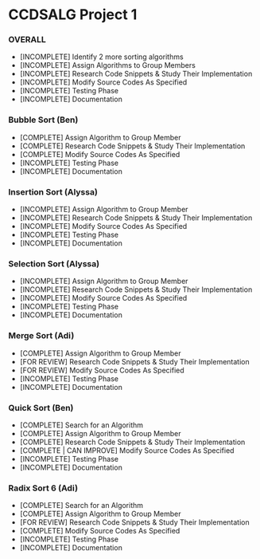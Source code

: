 # CCDSALG Project 1

### OVERALL
- [INCOMPLETE] Identify 2 more sorting algorithms
- [INCOMPLETE] Assign Algorithms to Group Members
- [INCOMPLETE] Research Code Snippets & Study Their Implementation
- [INCOMPLETE] Modify Source Codes As Specified
- [INCOMPLETE] Testing Phase
- [INCOMPLETE] Documentation

### Bubble Sort (Ben)
- [COMPLETE] Assign Algorithm to Group Member
- [COMPLETE] Research Code Snippets & Study Their Implementation
- [COMPLETE] Modify Source Codes As Specified
- [INCOMPLETE] Testing Phase
- [INCOMPLETE] Documentation

### Insertion Sort (Alyssa)
- [INCOMPLETE] Assign Algorithm to Group Member
- [INCOMPLETE] Research Code Snippets & Study Their Implementation
- [INCOMPLETE] Modify Source Codes As Specified
- [INCOMPLETE] Testing Phase
- [INCOMPLETE] Documentation

### Selection Sort (Alyssa)
- [INCOMPLETE] Assign Algorithm to Group Member
- [INCOMPLETE] Research Code Snippets & Study Their Implementation
- [INCOMPLETE] Modify Source Codes As Specified
- [INCOMPLETE] Testing Phase
- [INCOMPLETE] Documentation

### Merge Sort (Adi)
- [COMPLETE] Assign Algorithm to Group Member
- [FOR REVIEW] Research Code Snippets & Study Their Implementation
- [FOR REVIEW] Modify Source Codes As Specified
- [INCOMPLETE] Testing Phase
- [INCOMPLETE] Documentation

### Quick Sort (Ben)
- [COMPLETE] Search for an Algorithm
- [COMPLETE] Assign Algorithm to Group Member
- [COMPLETE] Research Code Snippets & Study Their Implementation
- [COMPLETE | CAN IMPROVE] Modify Source Codes As Specified
- [INCOMPLETE] Testing Phase
- [INCOMPLETE] Documentation

### Radix Sort 6 (Adi)
- [COMPLETE] Search for an Algorithm
- [COMPLETE] Assign Algorithm to Group Member
- [FOR REVIEW] Research Code Snippets & Study Their Implementation
- [COMPLETE] Modify Source Codes As Specified
- [INCOMPLETE] Testing Phase
- [INCOMPLETE] Documentation
